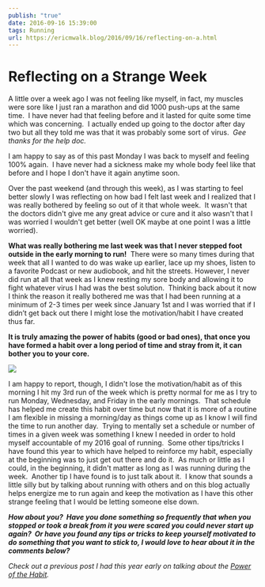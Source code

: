 ```yaml
---
publish: "true"
date: 2016-09-16 15:39:00
tags: Running
url: https://ericmwalk.blog/2016/09/16/reflecting-on-a.html
---
```


# Reflecting on a Strange Week

A little over a week ago I was not feeling like myself, in fact, my muscles were sore like I just ran a marathon and did 1000 push-ups at the same time.  I have never had that feeling before and it lasted for quite some time which was concerning.  I actually ended up going to the doctor after day two but all they told me was that it was probably some sort of virus.  *Gee thanks for the help doc.*

I am happy to say as of this past Monday I was back to myself and feeling 100% again.  I have never had a sickness make my whole body feel like that before and I hope I don't have it again anytime soon.

Over the past weekend (and through this week), as I was starting to feel better slowly I was reflecting on how bad I felt last week and I realized that I was really bothered by feeling so out of it that whole week.  It wasn't that the doctors didn't give me any great advice or cure and it also wasn't that I was worried I wouldn't get better (well OK maybe at one point I was a little worried).

**What was really bothering me last week was that I never stepped foot outside in the early morning to run!**  There were so many times during that week that all I wanted to do was wake up earlier, lace up my shoes, listen to a favorite Podcast or new audiobook, and hit the streets. However, I never did run at all that week as I knew resting my sore body and allowing it to fight whatever virus I had was the best solution.  Thinking back about it now I think the reason it really bothered me was that I had been running at a minimum of 2-3 times per week since January 1st and I was worried that if I didn’t get back out there I might lose the motivation/habit I have created thus far.

**It is truly amazing the power of habits (good or bad ones), that once you have formed a habit over a long period of time and stray from it, it can bother you to your core.**

![](https://ericmwalk.blog/uploads/2021/500b973921.jpg)

I am happy to report, though, I didn't lose the motivation/habit as of this morning I hit my 3rd run of the week which is pretty normal for me as I try to run Monday, Wednesday, and Friday in the early mornings.  That schedule has helped me create this habit over time but now that it is more of a routine I am flexible in missing a morning/day as things come up as I know I will find the time to run another day.  Trying to mentally set a schedule or number of times in a given week was something I knew I needed in order to hold myself accountable of my 2016 goal of running.  Some other tips/tricks I have found this year to which have helped to reinforce my habit, especially at the beginning was to just get out there and do it.  As much or little as I could, in the beginning, it didn't matter as long as I was running during the week.  Another tip I have found is to just talk about it.  I know that sounds a little silly but by talking about running with others and on this blog actually helps energize me to run again and keep the motivation as I have this other strange feeling that I would be letting someone else down.

***How about you?  Have you done something so frequently that when you stopped or took a break from it you were scared you could never start up again?  Or have you found any tips or tricks to keep yourself motivated to do something that you want to stick to, I would love to hear about it in the comments below?***



*Check out a previous post I had this year early on talking about the <a href="https://ericmwalk.blog/2016/02/19/power-of-the.html">Power of the Habit</a>.*
